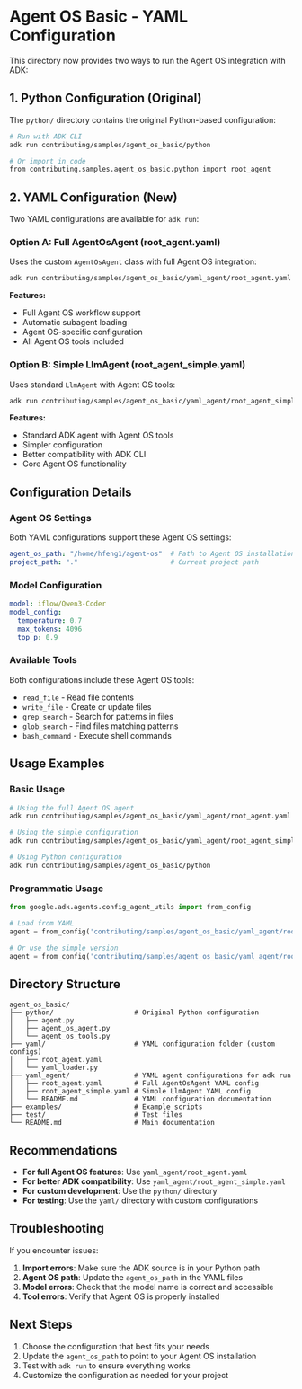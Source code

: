 # Agent OS Basic - YAML Configuration

This directory now provides two ways to run the Agent OS integration with ADK:

## 1. Python Configuration (Original)

The `python/` directory contains the original Python-based configuration:

```bash
# Run with ADK CLI
adk run contributing/samples/agent_os_basic/python

# Or import in code
from contributing.samples.agent_os_basic.python import root_agent
```

## 2. YAML Configuration (New)

Two YAML configurations are available for `adk run`:

### Option A: Full AgentOsAgent (root_agent.yaml)

Uses the custom `AgentOsAgent` class with full Agent OS integration:

```bash
adk run contributing/samples/agent_os_basic/yaml_agent/root_agent.yaml
```

**Features:**
- Full Agent OS workflow support
- Automatic subagent loading
- Agent OS-specific configuration
- All Agent OS tools included

### Option B: Simple LlmAgent (root_agent_simple.yaml)

Uses standard `LlmAgent` with Agent OS tools:

```bash
adk run contributing/samples/agent_os_basic/yaml_agent/root_agent_simple.yaml
```

**Features:**
- Standard ADK agent with Agent OS tools
- Simpler configuration
- Better compatibility with ADK CLI
- Core Agent OS functionality

## Configuration Details

### Agent OS Settings

Both YAML configurations support these Agent OS settings:

```yaml
agent_os_path: "/home/hfeng1/agent-os"  # Path to Agent OS installation
project_path: "."                       # Current project path
```

### Model Configuration

```yaml
model: iflow/Qwen3-Coder
model_config:
  temperature: 0.7
  max_tokens: 4096
  top_p: 0.9
```

### Available Tools

Both configurations include these Agent OS tools:
- `read_file` - Read file contents
- `write_file` - Create or update files
- `grep_search` - Search for patterns in files
- `glob_search` - Find files matching patterns
- `bash_command` - Execute shell commands

## Usage Examples

### Basic Usage

```bash
# Using the full Agent OS agent
adk run contributing/samples/agent_os_basic/yaml_agent/root_agent.yaml

# Using the simple configuration
adk run contributing/samples/agent_os_basic/yaml_agent/root_agent_simple.yaml

# Using Python configuration
adk run contributing/samples/agent_os_basic/python
```

### Programmatic Usage

```python
from google.adk.agents.config_agent_utils import from_config

# Load from YAML
agent = from_config('contributing/samples/agent_os_basic/yaml_agent/root_agent.yaml')

# Or use the simple version
agent = from_config('contributing/samples/agent_os_basic/yaml_agent/root_agent_simple.yaml')
```

## Directory Structure

```
agent_os_basic/
├── python/                    # Original Python configuration
│   ├── agent.py
│   ├── agent_os_agent.py
│   └── agent_os_tools.py
├── yaml/                      # YAML configuration folder (custom configs)
│   ├── root_agent.yaml
│   └── yaml_loader.py
├── yaml_agent/                # YAML agent configurations for adk run
│   ├── root_agent.yaml        # Full AgentOsAgent YAML config
│   ├── root_agent_simple.yaml # Simple LlmAgent YAML config
│   └── README.md              # YAML configuration documentation
├── examples/                  # Example scripts
├── test/                      # Test files
└── README.md                  # Main documentation
```

## Recommendations

- **For full Agent OS features**: Use `yaml_agent/root_agent.yaml`
- **For better ADK compatibility**: Use `yaml_agent/root_agent_simple.yaml`
- **For custom development**: Use the `python/` directory
- **For testing**: Use the `yaml/` directory with custom configurations

## Troubleshooting

If you encounter issues:

1. **Import errors**: Make sure the ADK source is in your Python path
2. **Agent OS path**: Update the `agent_os_path` in the YAML files
3. **Model errors**: Check that the model name is correct and accessible
4. **Tool errors**: Verify that Agent OS is properly installed

## Next Steps

1. Choose the configuration that best fits your needs
2. Update the `agent_os_path` to point to your Agent OS installation
3. Test with `adk run` to ensure everything works
4. Customize the configuration as needed for your project
